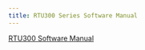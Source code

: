 ```yaml
---
title: RTU300 Series Software Manual
---
```


[RTU300 Software Manual](https://www.mikrodev.com/wp-content/uploads/2025/01/RTU_SM_122024_EN_v1.2.pdf)